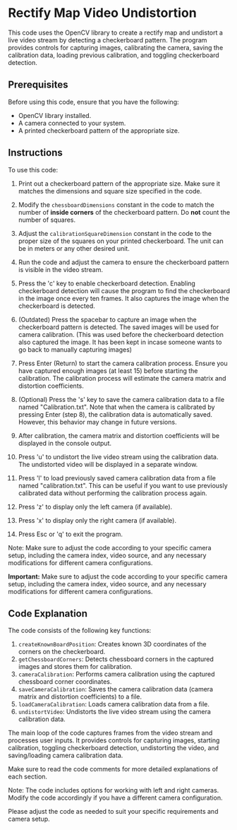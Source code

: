 # Rectify Map Video Undistortion

This code uses the OpenCV library to create a rectify map and undistort a live video stream by detecting a checkerboard pattern. The program provides controls for capturing images, calibrating the camera, saving the calibration data, loading previous calibration, and toggling checkerboard detection.

## Prerequisites

Before using this code, ensure that you have the following:

- OpenCV library installed.
- A camera connected to your system.
- A printed checkerboard pattern of the appropriate size.

## Instructions

To use this code:

1. Print out a checkerboard pattern of the appropriate size. Make sure it matches the dimensions and square size specified in the code.

2. Modify the `chessboardDimensions` constant in the code to match the number of **inside corners** of the checkerboard pattern. Do **not** count the number of squares.

3. Adjust the `calibrationSquareDimension` constant in the code to the proper size of the squares on your printed checkerboard. The unit can be in meters or any other desired unit.

4. Run the code and adjust the camera to ensure the checkerboard pattern is visible in the video stream.

5. Press the 'c' key to enable checkerboard detection. Enabling checkerboard detection will cause the program to find the checkerboard in the image once every ten frames. It also captures the image when the checkerboard is detected.

6. (Outdated) Press the spacebar to capture an image when the checkerboard pattern is detected. The saved images will be used for camera calibration. (This was used before the checkerboard detection also captured the image. It has been kept in incase someone wants to go back to manually capturing images)

7. Press Enter (Return) to start the camera calibration process. Ensure you have captured enough images (at least 15) before starting the calibration. The calibration process will estimate the camera matrix and distortion coefficients.
   
8. (Optional) Press the 's' key to save the camera calibration data to a file named "Calibration.txt". Note that when the camera is calibrated by pressing Enter (step 8), the calibration data is automatically saved. However, this behavior may change in future versions.

9. After calibration, the camera matrix and distortion coefficients will be displayed in the console output.

10. Press 'u' to undistort the live video stream using the calibration data. The undistorted video will be displayed in a separate window.

11. Press 'l' to load previously saved camera calibration data from a file named "calibration.txt". This can be useful if you want to use previously calibrated data without performing the calibration process again.

12. Press 'z' to display only the left camera (if available).

13. Press 'x' to display only the right camera (if available).

14. Press Esc or 'q' to exit the program.

Note: Make sure to adjust the code according to your specific camera setup, including the camera index, video source, and any necessary modifications for different camera configurations.

**Important:** Make sure to adjust the code according to your specific camera setup, including the camera index, video source, and any necessary modifications for different camera configurations.

## Code Explanation

The code consists of the following key functions:

1. `createKnownBoardPosition`: Creates known 3D coordinates of the corners on the checkerboard.
2. `getChessboardCorners`: Detects chessboard corners in the captured images and stores them for calibration.
3. `cameraCalibration`: Performs camera calibration using the captured chessboard corner coordinates.
4. `saveCameraCalibration`: Saves the camera calibration data (camera matrix and distortion coefficients) to a file.
5. `loadCameraCalibration`: Loads camera calibration data from a file.
6. `undistortVideo`: Undistorts the live video stream using the camera calibration data.

The main loop of the code captures frames from the video stream and processes user inputs. It provides controls for capturing images, starting calibration, toggling checkerboard detection, undistorting the video, and saving/loading camera calibration data.

Make sure to read the code comments for more detailed explanations of each section.

Note: The code includes options for working with left and right cameras. Modify the code accordingly if you have a different camera configuration.

Please adjust the code as needed to suit your specific requirements and camera setup.
